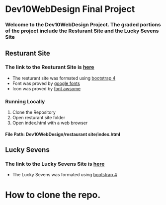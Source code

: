 # Dev10WebDesign Final Project
### Welcome to the Dev10WebDesign Project. The graded portions of the project include the Resturant Site and the Lucky Sevens Site
## Resturant Site
### The link to the Resturant Site is [here](https://dubd3.github.io/Dev10WebDesign/restaurant%20site/)
* The resturant site was formated using [bootstrap 4](https://getbootstrap.com/)
* Font was proved by [google fonts](https://fonts.google.com/?category=Handwriting&selection.family=Architects+Daughter)
* Icon was proved by [font awsome]( https://fontawesome.com)
### Running Locally
1. Clone the Repository
1. Open resturant site folder
1. Open index.html with a web browser
#### File Path: Dev10WebDesign/restaurant site/index.html
## Lucky Sevens 
### The link to the Lucky Sevens Site is [here](https://dubd3.github.io/Dev10WebDesign/Lucky%20Sevens/)
* The Lucky Sevens was formated using [bootstrap 4](https://getbootstrap.com/)
# How to clone the repo.


